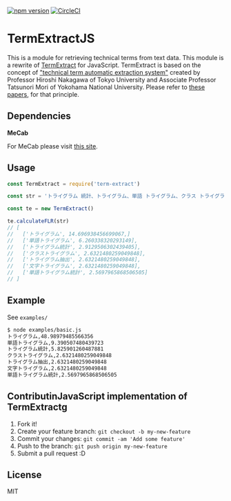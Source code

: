[![npm version](https://badge.fury.io/js/term-extract-js.svg)](https://badge.fury.io/js/term-extract-js)
[![CircleCI](https://circleci.com/gh/pastelInc/term-extract-js.svg?style=shield&circle-token=0d31a0b28ac66315cef6e495a8e931011cc8f5f0)](https://circleci.com/gh/pastelInc/term-extract-js)

# TermExtractJS

This is a module for retrieving technical terms from text data.
This module is a rewrite of [TermExtract](http://gensen.dl.itc.u-tokyo.ac.jp/termextract.html) for JavaScript.
TermExtract is based on the concept of ["technical term automatic extraction system"](http://www.forest.eis.ynu.ac.jp/Forest/ja/term-extraction.html) created by Professor Hiroshi Nakagawa of Tokyo University and Associate Professor Tatsunori Mori of Yokohama National University.
Please refer to [these papers](http://www.r.dl.itc.u-tokyo.ac.jp/~nakagawa/academic-res/jnlp10-1.pdf), for that principle.

## Dependencies

**MeCab**

For MeCab please visit [this site](http://taku910.github.io/mecab/).

## Usage

```javascript
const TermExtract = require('term-extract')

const str = 'トライグラム 統計、トライグラム、単語 トライグラム、クラス トライグラム、単語 トライグラム、トライグラム、トライグラム 抽出、単語 トライグラム 統計、トライグラム、文字 トライグラム。'

const te = new TermExtract()

te.calculateFLR(str)
// [
//   ['トライグラム', 14.696938456699067,]
//   ['単語トライグラム', 6.260338320293149],
//   ['トライグラム統計', 2.9129506302439405],
//   ['クラストライグラム', 2.6321480259049848],
//   ['トライグラム抽出', 2.6321480259049848],
//   ['文字トライグラム', 2.6321480259049848],
//   ['単語トライグラム統計', 2.5697965868506505]
// ]
```

## Example

See `examples/`

```sh
$ node examples/basic.js
トライグラム,48.98979485566356
単語トライグラム,9.390507480439723
トライグラム統計,5.825901260487881
クラストライグラム,2.6321480259049848
トライグラム抽出,2.6321480259049848
文字トライグラム,2.6321480259049848
単語トライグラム統計,2.5697965868506505
```

## ContributinJavaScript implementation of TermExtractg

1. Fork it!
2. Create your feature branch: `git checkout -b my-new-feature`
3. Commit your changes: `git commit -am 'Add some feature'`
4. Push to the branch: `git push origin my-new-feature`
5. Submit a pull request :D

## License

MIT

